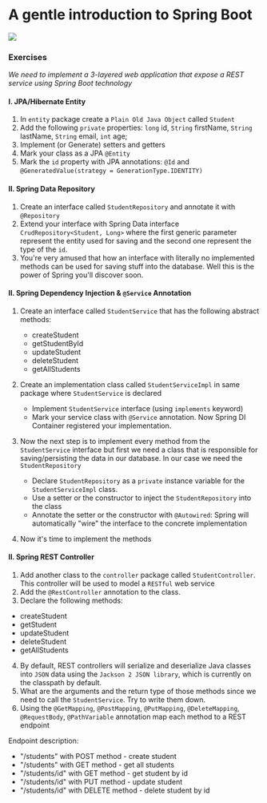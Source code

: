 
# A gentle introduction to Spring Boot

![](http://blog.nnadozieomeonu.com/wp-content/uploads/2018/04/spring-boot.png)

### Exercises

*We need to implement a 3-layered web application that expose a REST service using Spring Boot technology*

#### I. JPA/Hibernate Entity
1. In `entity` package create a `Plain Old Java Object` called `Student`
2. Add the following `private` properties: `long` id, `String` firstName, `String` lastName, `String` email, `int` age;
3. Implement (or Generate) setters and getters
4. Mark your class as a JPA `@Entity`
5. Mark the `id` property with JPA annotations: `@Id` and `@GeneratedValue(strategy = GenerationType.IDENTITY)`


#### II. Spring Data Repository
1. Create an interface called `StudentRepository` and annotate it with `@Repository`
2. Extend your interface with Spring Data interface `CrudRepository<Student, Long>`
where the first generic parameter represent the entity used for saving and the second one represent
the type of the `id`. 
3. You're very amused that how an interface with literally no implemented methods can be used for 
saving stuff into the database. Well this is the power of Spring you'll discover soon.

#### II. Spring Dependency Injection & `@Service` Annotation

1. Create an interface called `StudentService` that has the following abstract methods: 
   
    * createStudent
    * getStudentById
    * updateStudent
    * deleteStudent
    * getAllStudents
 
2. Create an implementation class called `StudentServiceImpl` in same package where `StudentService` is declared
    
    * Implement `StudentService` interface (using `implements` keyword)
    * Mark your service class with `@Service` annotation. Now Spring DI Container registered your implementation.

3. Now the next step is to implement every method from the `StudentService` interface but first we need a class that
is responsible for saving/persisting the data in our database. In our case we need the `StudentRepository`

    * Declare `StudentRepository` as a `private` instance variable for the `StudentServiceImpl` class.
    * Use a setter or the constructor to inject the `StudentRepository` into the class
    * Annotate the setter or the constructor with `@Autowired`: Spring will automatically "wire" the interface to the 
    concrete implementation

4. Now it's time to implement the methods


#### II. Spring REST Controller

1. Add another class to the `controller` package called `StudentController`. This controller will be used to model a `RESTful` web service
2. Add the `@RestController` annotation to the class.
3. Declare the following methods:

  * createStudent
  * getStudent
  * updateStudent
  * deleteStudent
  * getAllStudents
  
4. By default, REST controllers will serialize and deserialize Java classes into `JSON` data using the `Jackson 2 JSON library`, which is currently on the classpath by default.
5. What are the arguments and the return type of those methods since we need to call the `StudentService`. Try to write them down. 
6. Using the `@GetMapping`, `@PostMapping`, `@PutMapping`, `@DeleteMapping`, `@RequestBody`, `@PathVariable` annotation map each method to a REST endpoint 

Endpoint description:

  - "/students" with POST method - create student
  - "/students" with GET method - get all students
  - "/students/id" with GET method - get student by id
  - "/students/id" with PUT method - update student 
  - "/students/id" with DELETE method - delete student by id
